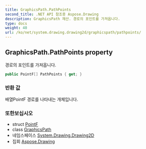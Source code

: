 ```yaml
---
title: GraphicsPath.PathPoints
second_title: .NET API 참조용 Aspose.Drawing
description: GraphicsPath 재산. 경로의 포인트를 가져옵니다.
type: docs
weight: 40
url: /ko/net/system.drawing.drawing2d/graphicspath/pathpoints/
---
```

## GraphicsPath.PathPoints property

경로의 포인트를 가져옵니다.

```csharp
public PointF[] PathPoints { get; }
```

### 반환 값

배열PointF 경로를 나타내는 개체입니다.

### 또한보십시오

* struct [PointF](../../../system.drawing/pointf/)
* class [GraphicsPath](../)
* 네임스페이스 [System.Drawing.Drawing2D](../../graphicspath/)
* 집회 [Aspose.Drawing](../../../)


